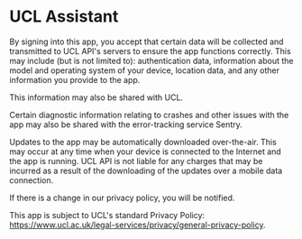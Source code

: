 # UCL Assistant

By signing into this app, you accept that certain data will be collected and transmitted to UCL API's servers to ensure the app functions correctly. This may include (but is not limited to): authentication data, information about the model and operating system of your device, location data, and any other information you provide to the app.

This information may also be shared with UCL.

Certain diagnostic information relating to crashes and other issues with the app may also be shared with the error-tracking service Sentry.

Updates to the app may be automatically downloaded over-the-air. This may occur at any time when your device is connected to the Internet and the app is running. UCL API is not liable for any charges that may be incurred as a result of the downloading of the updates over a mobile data connection.

If there is a change in our privacy policy, you will be notified. 

This app is subject to UCL's standard Privacy Policy: https://www.ucl.ac.uk/legal-services/privacy/general-privacy-policy.
